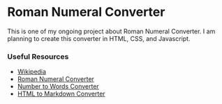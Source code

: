 # Roman Numeral Converter
This is one of my ongoing project about Roman Numeral Converter. I am planning to create this converter in HTML, CSS, and Javascript.

### Useful Resources

*   [Wikipedia](https://en.wikipedia.org/wiki/Roman_numerals)
*   [Roman Numeral Converter](https://romantonumber.com/)
*   [Number to Words Converter](https://www.tonumbers.com/)
*   [HTML to Markdown Converter](https://www.kodytools.com/html-to-markdown-converter)
